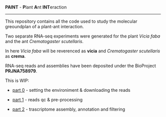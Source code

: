
**PAINT** - **P**lant **A**nt **INT**eraction

---

This repository contains all the code used to study the molecular greoundplan of a plant-ant interaction.

Two separate RNA-seq experiments were generated for the plant _Vicia faba_ and the ant _Crematogaster scutellaris_.

In here _Vicia faba_ will be reverenced as **vicia** and _Crematogaster scutellaris_ as **crema**.

RNA-seq reads and assemblies have been deposited under the BioProject **PRJNA758979**.

This is WIP:

- [part 0](https://github.com/for-giobbe/PAINT/blob/main/markdowns/part_0.md) - setting the environiment & downloading the reads

- [part 1](https://github.com/for-giobbe/PAINT/blob/main/markdowns/part_1.md) - reads qc & pre-processing

- [part 2](https://github.com/for-giobbe/PAINT/blob/main/markdowns/part_2.md) - trascriptome assembly, annotation and filtering
